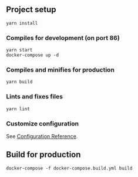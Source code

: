 ## Project setup
```
yarn install
```

### Compiles for development (on port 86)
```
yarn start
docker-compose up -d
```

### Compiles and minifies for production
```
yarn build
```

### Lints and fixes files
```
yarn lint
```

### Customize configuration
See [Configuration Reference](https://cli.vuejs.org/config/).


## Build for production
```
docker-compose -f docker-compose.build.yml build
```